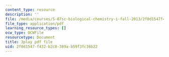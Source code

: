 ```yaml
---
content_type: resource
description: ''
file: /media/courses/5-07sc-biological-chemistry-i-fall-2013/2f0d1547f432b2c8389ab59f3fc36b22_gbOyppJ9OK4.pdf
file_type: application/pdf
learning_resource_types: []
ocw_type: OCWFile
resourcetype: Document
title: 3play pdf file
uid: 2f0d1547-f432-b2c8-389a-b59f3fc36b22
---
```

